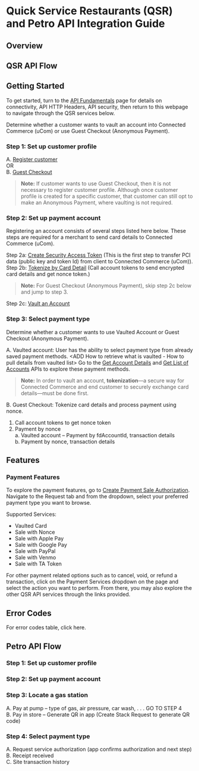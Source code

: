 # Quick Service Restaurants (QSR) and Petro API Integration Guide

## Overview

<Add Product Content on QSR HERE>

## QSR API Flow

## Getting Started
To get started, turn to the [API Fundamentals](../docs/?path=/docs/documentation/Connectivity.md) page for details on connectivity, API HTTP Headers, API security, then return to this webpage to navigate through the QSR services below.

Determine whether a customer wants to vault an account into Connected Commerce (uCom) or use Guest Checkout (Anonymous Payment).  

### Step 1: Set up customer profile

 A. [Register customer](../api/?type=post&path=/v1/customers)  
 OR  
 B. [Guest Checkout](../docs/?path=recipes/guest_checkout.md)

>**Note:**
>If customer wants to use Guest Checkout, then it is not necessary to register customer profile. Although once customer profile is created for a specific customer, that customer can still opt to make an Anonymous Payment, where vaulting is not required.

### Step 2: Set up payment account
Registering an account consists of several steps listed here below. These steps are required for a merchant to send card details to Connected Commerce (uCom).

Step 2a: [Create Security Access Token](../api/?type=post&path=/v1/tokens) (This is the first step to transfer PCI data (public key and token Id) from client to Connected Commerce (uCom)).  
Step 2b: [Tokenize by Card Detail](../api/?type=post&path=/v1/account-tokens) (Call account tokens to send encrypted card details and get nonce token.)  

>**Note:** For Guest Checkout (Anonymous Payment), skip step 2c below and jump to step 3.

Step 2c: [Vault an Account](../api/?type=post&path=/v1/customers/{fdCustomerId}/accounts)  

### Step 3: Select payment type
Determine whether a customer wants to use Vaulted Account or Guest Checkout (Anonymous Payment).

A. Vaulted account: User has the ability to select payment type from already saved payment methods.
<ADD LINK TO VAULTED CARDS USE CASE once that page is created>
<ADD How to retrieve what is vaulted - How to pull details from vaulted list>
Go to the [Get Account Details](..//api/?type=get&path=/v1/customers/{fdCustomerId}/accounts/{fdAccountId}) and [Get List of Accounts](../api/?type=get&path=/v1/customers/{fdCustomerId}/accounts) APIs to explore these payment methods.

 >**Note:**
 >In order to vault an account, **tokenization**—a secure way for Connected Commerce and end customer to securely exchange card details—must be done first.  

B. Guest Checkout: Tokenize card details and process payment using nonce.  

 1. Call account tokens to get nonce token  
 2. Payment by nonce  
  a. Vaulted account – Payment by fdAccountId, transaction details  
  b. Payment by nonce, transaction details

## Features
### Payment Features
To explore the payment features, go to [Create Payment Sale Authorization](../api/?type=post&path=/v1/payments/sales). Navigate to the Request tab and from the dropdown, select your preferred payment type you want to browse.

Supported Services:
- Vaulted Card
- Sale with Nonce
- Sale with Apple Pay
- Sale with Google Pay
- Sale with PayPal
- Sale with Venmo
- Sale with TA Token

For other payment related options such as to cancel, void, or refund a transaction, click on the Payment Services dropdown on the <Explore the QSR Services> page and select the action you want to perform. From there, you may also explore the other QSR API services through the links provided.

## Error Codes
For error codes table, click here<ADD LINK>.

## Petro API Flow

### Step 1: Set up customer profile

### Step 2: Set up payment account

### Step 3: Locate a gas station

  A. Pay at pump – type of gas, air pressure, car wash, . . . GO TO STEP 4  
  B. Pay in store – Generate QR in app (Create Stack Request to generate QR code)

### Step 4: Select payment type

  A. Request service authorization (app confirms authorization and next step)  
  B. Receipt received  
  C. Site transaction history
